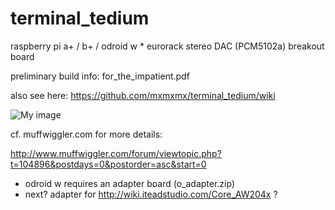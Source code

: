 terminal_tedium
===============


raspberry pi a+ / b+ / odroid w * eurorack stereo DAC (PCM5102a) breakout board



preliminary build info: for_the_impatient.pdf

also see here: https://github.com/mxmxmx/terminal_tedium/wiki

![My image](https://farm6.staticflickr.com/5602/15151692744_667437ae88_b.jpg)



cf. muffwiggler.com for more details:

http://www.muffwiggler.com/forum/viewtopic.php?t=104896&postdays=0&postorder=asc&start=0


* odroid w requires an adapter board (o_adapter.zip)
* next? adapter for http://wiki.iteadstudio.com/Core_AW204x ?
